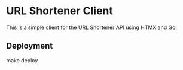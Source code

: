 # URL Shortener Client

This is a simple client for the URL Shortener API using HTMX and Go.

## Deployment

make deploy
